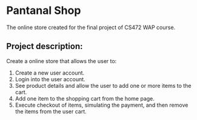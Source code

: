 # Pantanal Shop
The online store created for the final project of CS472 WAP course.

## Project description:
Create a online store that allows the user to:
  1) Create a new user account.
  2) Login into the user account.
  3) See product details and allow the user to add one or more items to the cart. 
  4) Add one item to the shopping cart from the home page.
  5) Execute checkout of items, simulating the payment, and then remove the items from the user cart.
  
